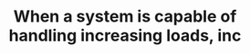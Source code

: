 ---
layout: answer
title: "When a system is capable of handling increasing loads, inc"
blurb: "The ability of a system to handling increased workloads without any degradation in performance is known as it's scalability."
quid: 287
---